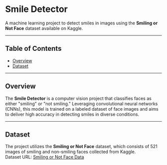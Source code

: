 # Smile Detector

A machine learning project to detect smiles in images using the **Smiling or Not Face** dataset available on Kaggle.

---

## Table of Contents

- [Overview](#overview)
- [Dataset](#dataset)

---

## Overview

The **Smile Detector** is a computer vision project that classifies faces as either "smiling" or "not smiling." Leveraging convolutional neural networks (CNNs), this model is trained on a labeled dataset of face images and aims to deliver high accuracy in detecting smiles in diverse conditions.


---

## Dataset

The project utilizes the **Smiling or Not Face** dataset, which consists of 521 images of smiling and non-smiling faces collected from Kaggle.  
Dataset URL: [Smiling or Not Face Data](https://www.kaggle.com/datasets/chazzer/smiling-or-not-face-data)
